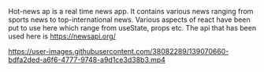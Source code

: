 Hot-news ap is a real time news app.
It contains various news ranging from sports news to top-international news.
Various aspects of react have been put to use here which range from useState, props etc.
The api that has been used here is https://newsapi.org/


https://user-images.githubusercontent.com/38082289/139070660-bdfa2ded-a6f6-4777-9748-a9d1ce3d38b3.mp4


